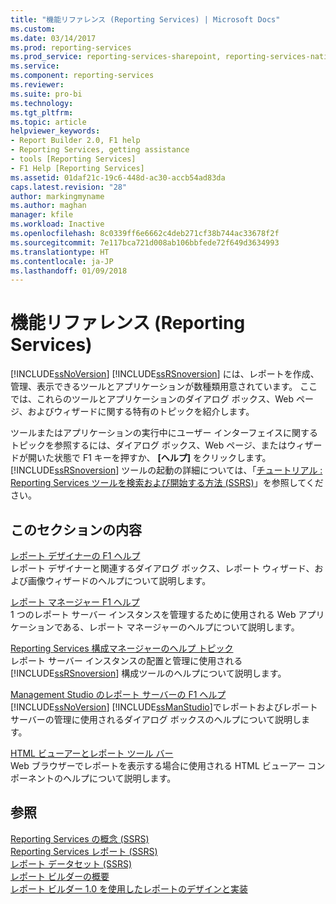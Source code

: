 ```yaml
---
title: "機能リファレンス (Reporting Services) | Microsoft Docs"
ms.custom: 
ms.date: 03/14/2017
ms.prod: reporting-services
ms.prod_service: reporting-services-sharepoint, reporting-services-native
ms.service: 
ms.component: reporting-services
ms.reviewer: 
ms.suite: pro-bi
ms.technology: 
ms.tgt_pltfrm: 
ms.topic: article
helpviewer_keywords:
- Report Builder 2.0, F1 help
- Reporting Services, getting assistance
- tools [Reporting Services]
- F1 Help [Reporting Services]
ms.assetid: 01daf21c-19c6-448d-ac30-accb54ad83da
caps.latest.revision: "28"
author: markingmyname
ms.author: maghan
manager: kfile
ms.workload: Inactive
ms.openlocfilehash: 8c0339ff6e6662c4deb271cf38b744ac33678f2f
ms.sourcegitcommit: 7e117bca721d008ab106bbfede72f649d3634993
ms.translationtype: HT
ms.contentlocale: ja-JP
ms.lasthandoff: 01/09/2018
---
```

# <a name="feature-reference-reporting-services"></a>機能リファレンス (Reporting Services)
  [!INCLUDE[ssNoVersion](../includes/ssnoversion-md.md)] [!INCLUDE[ssRSnoversion](../includes/ssrsnoversion-md.md)] には、レポートを作成、管理、表示できるツールとアプリケーションが数種類用意されています。 ここでは、これらのツールとアプリケーションのダイアログ ボックス、Web ページ、およびウィザードに関する特有のトピックを紹介します。  
  
 ツールまたはアプリケーションの実行中にユーザー インターフェイスに関するトピックを参照するには、ダイアログ ボックス、Web ページ、またはウィザードが開いた状態で F1 キーを押すか、 **[ヘルプ]** をクリックします。 [!INCLUDE[ssRSnoversion](../includes/ssrsnoversion-md.md)] ツールの起動の詳細については、「[チュートリアル : Reporting Services ツールを検索および開始する方法 &#40;SSRS&#41;](../reporting-services/tools/tutorial-how-to-locate-and-start-reporting-services-tools-ssrs.md)」を参照してください。  
  
## <a name="in-this-section"></a>このセクションの内容  
 [レポート デザイナーの F1 ヘルプ](../reporting-services/tools/report-designer-f1-help.md)  
 レポート デザイナーと関連するダイアログ ボックス、レポート ウィザード、および画像ウィザードのヘルプについて説明します。  
  
 [レポート マネージャー F1 ヘルプ](http://msdn.microsoft.com/library/e0137273-85b8-45f0-83e5-38a50481768f)  
 1 つのレポート サーバー インスタンスを管理するために使用される Web アプリケーションである、レポート マネージャーのヘルプについて説明します。  
  
 [Reporting Services 構成マネージャーのヘルプ トピック](http://msdn.microsoft.com/library/7b6fb18e-ec39-4661-88e3-977ed64e2c82)  
 レポート サーバー インスタンスの配置と管理に使用される [!INCLUDE[ssRSnoversion](../includes/ssrsnoversion-md.md)] 構成ツールのヘルプについて説明します。  
  
 [Management Studio のレポート サーバーの F1 ヘルプ](../reporting-services/tools/report-server-in-management-studio-f1-help.md)  
 [!INCLUDE[ssNoVersion](../includes/ssnoversion-md.md)] [!INCLUDE[ssManStudio](../includes/ssmanstudio-md.md)]でレポートおよびレポート サーバーの管理に使用されるダイアログ ボックスのヘルプについて説明します。  
  
 [HTML ビューアーとレポート ツール バー](../reporting-services/html-viewer-and-the-report-toolbar.md)  
 Web ブラウザーでレポートを表示する場合に使用される HTML ビューアー コンポーネントのヘルプについて説明します。  
  
## <a name="see-also"></a>参照  
 [Reporting Services の概念 (SSRS)](../reporting-services/reporting-services-concepts-ssrs.md)   
 [Reporting Services レポート &#40;SSRS&#41;](../reporting-services/reports/reporting-services-reports-ssrs.md)   
 [レポート データセット (SSRS)](../reporting-services/report-data/report-datasets-ssrs.md)   
 [レポート ビルダーの概要](http://www.microsoft.com/download/en/details.aspx?id=29072)   
 [レポート ビルダー 1.0 を使用したレポートのデザインと実装](http://go.microsoft.com/fwlink/?LinkId=142601)  
  
  
